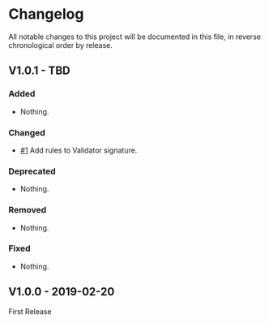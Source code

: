 Changelog
=========

All notable changes to this project will be documented in this file, in reverse chronological order by release.

## V1.0.1 - TBD

### Added

- Nothing.

### Changed

- [#1](https://github.com/elie29/validator/issues/1) Add rules to Validator signature.

### Deprecated

- Nothing.

### Removed

- Nothing.

### Fixed

- Nothing.

## V1.0.0 - 2019-02-20

First Release
